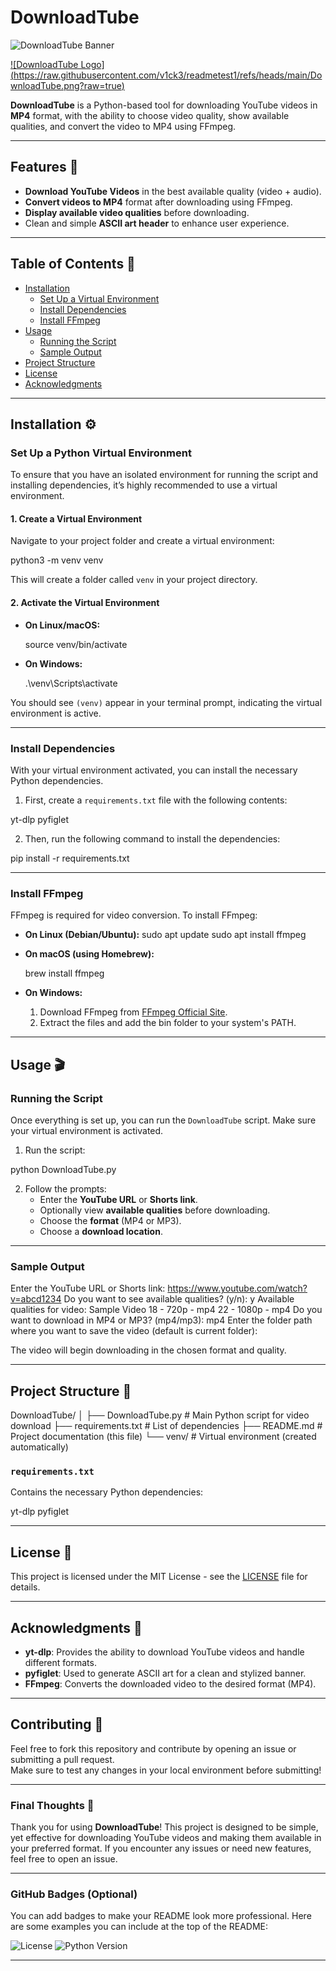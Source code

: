 # DownloadTube

![DownloadTube Banner](https://img.shields.io/badge/DownloadTube-v1.0-blue) 

[![DownloadTube Logo] (https://raw.githubusercontent.com/v1ck3/readmetest1/refs/heads/main/DownloadTube.png?raw=true)](https://raw.githubusercontent.com/v1ck3/readmetest1/refs/heads/main/DownloadTube.png)

**DownloadTube** is a Python-based tool for downloading YouTube videos in **MP4** format, with the ability to choose video quality, show available qualities, and convert the video to MP4 using FFmpeg.

---

## Features 🚀
- **Download YouTube Videos** in the best available quality (video + audio).
- **Convert videos to MP4** format after downloading using FFmpeg.
- **Display available video qualities** before downloading.
- Clean and simple **ASCII art header** to enhance user experience.
  
---

## Table of Contents 📑

- [Installation](#installation-)
  - [Set Up a Virtual Environment](#set-up-a-python-virtual-environment)
  - [Install Dependencies](#install-dependencies)
  - [Install FFmpeg](#install-ffmpeg)
- [Usage](#usage-)
  - [Running the Script](#running-the-script)
  - [Sample Output](#sample-output)
- [Project Structure](#project-structure-)
- [License](#license-)
- [Acknowledgments](#acknowledgments-)

---

## Installation ⚙️

### Set Up a Python Virtual Environment

To ensure that you have an isolated environment for running the script and installing dependencies, it’s highly recommended to use a virtual environment.

#### 1. Create a Virtual Environment
Navigate to your project folder and create a virtual environment:

python3 -m venv venv

This will create a folder called `venv` in your project directory.

#### 2. Activate the Virtual Environment

- **On Linux/macOS:**

  source venv/bin/activate

- **On Windows:**

  .\venv\Scripts\activate

You should see `(venv)` appear in your terminal prompt, indicating the virtual environment is active.

---

### Install Dependencies

With your virtual environment activated, you can install the necessary Python dependencies.

1. First, create a `requirements.txt` file with the following contents:

yt-dlp
pyfiglet

2. Then, run the following command to install the dependencies:

pip install -r requirements.txt

---

### Install FFmpeg

FFmpeg is required for video conversion. To install FFmpeg:

- **On Linux (Debian/Ubuntu):**
  sudo apt update
  sudo apt install ffmpeg

- **On macOS (using Homebrew):**

  brew install ffmpeg

- **On Windows:**
  1. Download FFmpeg from [FFmpeg Official Site](https://ffmpeg.org/download.html).
  2. Extract the files and add the bin folder to your system's PATH.

---

## Usage 🎬

### Running the Script

Once everything is set up, you can run the `DownloadTube` script. Make sure your virtual environment is activated.

1. Run the script:

python DownloadTube.py

2. Follow the prompts:
   - Enter the **YouTube URL** or **Shorts link**.
   - Optionally view **available qualities** before downloading.
   - Choose the **format** (MP4 or MP3).
   - Choose a **download location**.

---

### Sample Output

Enter the YouTube URL or Shorts link: https://www.youtube.com/watch?v=abcd1234
Do you want to see available qualities? (y/n): y
Available qualities for video: Sample Video
18 - 720p - mp4
22 - 1080p - mp4
Do you want to download in MP4 or MP3? (mp4/mp3): mp4
Enter the folder path where you want to save the video (default is current folder):

The video will begin downloading in the chosen format and quality.

---

## Project Structure 📂

DownloadTube/
│
├── DownloadTube.py       # Main Python script for video download
├── requirements.txt          # List of dependencies
├── README.md                 # Project documentation (this file)
└── venv/                     # Virtual environment (created automatically)

### `requirements.txt`

Contains the necessary Python dependencies:

yt-dlp
pyfiglet

---

## License 📜

This project is licensed under the MIT License - see the [LICENSE](LICENSE) file for details.

---

## Acknowledgments 🙏

- **yt-dlp**: Provides the ability to download YouTube videos and handle different formats.
- **pyfiglet**: Used to generate ASCII art for a clean and stylized banner.
- **FFmpeg**: Converts the downloaded video to the desired format (MP4).

---

## Contributing 🤝

Feel free to fork this repository and contribute by opening an issue or submitting a pull request.  
Make sure to test any changes in your local environment before submitting!

---

### Final Thoughts 💭

Thank you for using **DownloadTube**! This project is designed to be simple, yet effective for downloading YouTube videos and making them available in your preferred format. If you encounter any issues or need new features, feel free to open an issue.

---

### GitHub Badges (Optional)

You can add badges to make your README look more professional. Here are some examples you can include at the top of the README:

![License](https://img.shields.io/badge/License-MIT-blue.svg)
![Python Version](https://img.shields.io/badge/python-3.x-blue)

---
